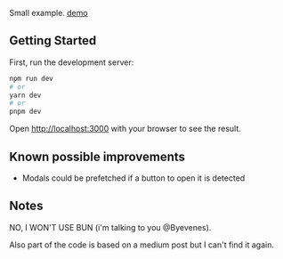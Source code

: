 Small example. [demo](jotai-modal-example.vercel.app)

## Getting Started

First, run the development server:

```bash
npm run dev
# or
yarn dev
# or
pnpm dev
```

Open [http://localhost:3000](http://localhost:3000) with your browser to see the result.

## Known possible improvements

- Modals could be prefetched if a button to open it is detected

## Notes

NO, I WON'T USE BUN (i'm talking to you @Byevenes).

Also part of the code is based on a medium post but I can't find it again.
